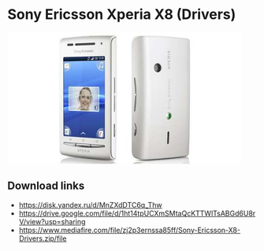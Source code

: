 # Sony Ericsson Xperia X8 (Drivers)
![Sony Ericsson Xperia X8](Phone.jpg)

## Download links
* https://disk.yandex.ru/d/MnZXdDTC6q_Thw
* https://drive.google.com/file/d/1ht14tpUCXmSMtaQcKTTWlTsABGd6U8rV/view?usp=sharing
* https://www.mediafire.com/file/zj2p3ernssa85ff/Sony-Ericsson-X8-Drivers.zip/file